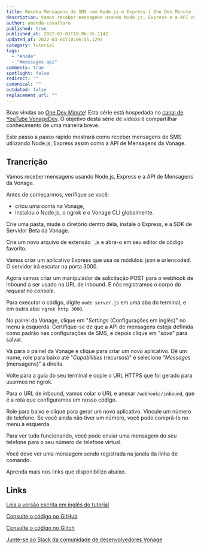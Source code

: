 ```yaml
---
title: Receba Mensagens de SMS com Node.js e Express | One Dev Minute
description: Vamos receber mensagens usando Node.js, Express e a API de Mensagens da Vonage.
author: amanda-cavallaro
published: true
published_at: 2022-03-01T10:06:55.114Z
updated_at: 2022-03-01T10:06:55.129Z
category: tutorial
tags:
  - "#node"
  - "#messages-api"
comments: true
spotlight: false
redirect: ""
canonical: ""
outdated: false
replacement_url: ""
---
```

Boas vindas ao [One Dev Minute](https://www.youtube.com/playlist?list=PLWYngsniPr_mwb65DDl3Kr6xeh6l7_pVY)! Esta série está hospedada no [canal de YouTube VonageDev](https://www.youtube.com/vonagedev). O objetivo desta série de vídeos é compartilhar conhecimento de uma maneira breve.

Este passo a passo rápido mostrará como receber mensagens de SMS utilizando Node.js, Express assim como a API de Mensagens da Vonage.

<youtube id="EiPB-wIh_zQ"></youtube>

## Trancrição

Vamos receber mensagens usando Node.js, Express e a API de Mensagens da Vonage.

Antes de começarmos, verifique se você:

* criou uma conta na Vonage,
* instalou o Node.js, o ngrok e o Vonage CLI globalmente.

Crie uma pasta, mude o diretório dentro dela, instale o Express, e a SDK de Servidor Beta da Vonage.

Crie um novo arquivo de extensão `.js e abra-o em seu editor de código favorito.

Vamos criar um aplicativo Express que usa os módulos: json e urlencoded. O servidor irá escutar na porta 3000.

Agora vamos criar um manipulador de solicitação POST para o webhook de inbound a ser usado na URL de inbound. E nós registramos o corpo do *request* no *console*. 

Para executar o código, digite `node server.js` em uma aba do terminal, e em outra aba: `ngrok http 3000`. 

No painel da Vonage, clique em "*Settings* (Configurações em inglês)" no menu à esquerda. Certifique-se de que a API de mensagens esteja definida como padrão nas configurações de SMS, e depois clique em "*save*" para salvar. 

Vá para o painel da Vonage e clique para criar um novo aplicativo. Dê um nome, role para baixo até "*Capabilities* (recursos)" e selecione "*Messages* (mensagens)" à direita.

Volte para a guia do seu terminal e copie o URL HTTPS que foi gerado para usarmos no ngrok.

Para o URL de inbound, vamos colar o URL e anexar `/webhooks/inbound`, que é a rota que configuramos em nosso código. 

Role para baixo e clique para gerar um novo aplicativo. Vincule um número de telefone. Se você ainda não tiver um número, você pode comprá-lo no menu à esquerda.

Para ver tudo funcionando, você pode enviar uma mensagem do seu telefone para o seu número de telefone virtual.

Você deve ver uma mensagem sendo registrada na janela da linha de comando.

Aprenda mais nos links que disponibilizo abaixo.

## Links

[Leia a versão escrita em inglês do tutorial](https://learn.vonage.com/blog/2019/09/16/how-to-send-and-receive-sms-messages-with-node-js-and-express-dr/)

[Consulte o código no GitHub](https://github.com/nexmo-community/nexmo-sms-autoresponder-node/)

[Consulte o código no Glitch](https://glitch.com/edit/#!/whispering-rebel-ixia)

[Junte-se ao Slack da comunidade de desenvolvedores Vonage](https://developer.vonage.com/community/slack)